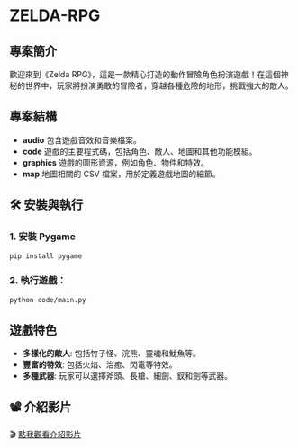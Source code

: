 # ZELDA-RPG

## 專案簡介
歡迎來到《Zelda RPG》，這是一款精心打造的動作冒險角色扮演遊戲！在這個神
秘的世界中，玩家將扮演勇敢的冒險者，穿越各種危險的地形，挑戰強大的敵人。

## 專案結構

- **audio** 包含遊戲音效和音樂檔案。
- **code** 遊戲的主要程式碼，包括角色、敵人、地圖和其他功能模組。
- **graphics** 遊戲的圖形資源，例如角色、物件和特效。
- **map** 地圖相關的 CSV 檔案，用於定義遊戲地圖的細節。

## 🛠 安裝與執行

### 1. 安裝 Pygame
```bash
pip install pygame
```

### 2. 執行遊戲：
```bash
python code/main.py
```

## 遊戲特色

- **多樣化的敵人**: 包括竹子怪、浣熊、靈魂和魷魚等。
- **豐富的特效**: 包括火焰、治癒、閃電等特效。
- **多種武器**: 玩家可以選擇斧頭、長槍、細劍、釵和劍等武器。

## 📽️ 介紹影片

🎬 [點我觀看介紹影片](https://www.youtube.com/watch?v=R2K8RRDgjYU)
